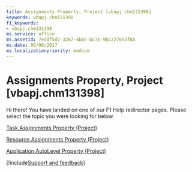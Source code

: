 ```yaml
---
title: Assignments Property, Project [vbapj.chm131398]
keywords: vbapj.chm131398
f1_keywords:
- vbapj.chm131398
ms.service: office
ms.assetid: 7eddf5d7-3267-4b07-bc70-9bc227693f6b
ms.date: 06/08/2017
ms.localizationpriority: medium
---
```



# Assignments Property, Project [vbapj.chm131398]

Hi there! You have landed on one of our F1 Help redirector pages. Please select the topic you were looking for below.

[Task.Assignments Property (Project)](https://msdn.microsoft.com/library/a481e813-8f02-c58b-2910-6995aaaafa09%28Office.15%29.aspx)

[Resource.Assignments Property (Project)](https://msdn.microsoft.com/library/53c2363e-7a42-bd6c-6e6e-bf3c052f8781%28Office.15%29.aspx)

[Application.AutoLevel Property (Project)](https://msdn.microsoft.com/library/dc4fbd05-0493-7699-eb39-ea2af8fddde1%28Office.15%29.aspx)

[!include[Support and feedback](~/includes/feedback-boilerplate.md)]